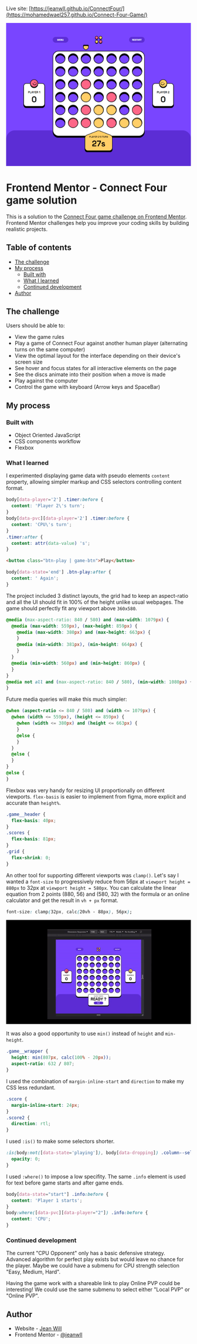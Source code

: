 Live site: [https://jeanwll.github.io/ConnectFour/](https://mohamedwael257.github.io/Connect-Four-Game/)

![](./screenshot1.png)

# Frontend Mentor - Connect Four game solution

This is a solution to the [Connect Four game challenge on Frontend Mentor](https://www.frontendmentor.io/challenges/connect-four-game-6G8QVH923s). Frontend Mentor challenges help you improve your coding skills by building realistic projects. 

## Table of contents

- [The challenge](#the-challenge)
- [My process](#my-process)
  - [Built with](#built-with)
  - [What I learned](#what-i-learned)
  - [Continued development](#continued-development)
- [Author](#author)

## The challenge

Users should be able to:

- View the game rules
- Play a game of Connect Four against another human player (alternating turns on the same computer)
- View the optimal layout for the interface depending on their device's screen size
- See hover and focus states for all interactive elements on the page
- See the discs animate into their position when a move is made
- Play against the computer
- Control the game with keyboard (Arrow keys and SpaceBar)

## My process

### Built with

- Object Oriented JavaScript
- CSS components workflow
- Flexbox

### What I learned

I experimented displaying game data with pseudo elements `content` property, allowing simpler markup and CSS selectors controlling content format.
```css
body[data-player='2'] .timer:before {
  content: 'Player 2\'s turn';
}
body[data-pvc][data-player='2'] .timer:before {
  content: 'CPU\'s turn';
}
.timer:after {
  content: attr(data-value) 's';
}
```
```html
<button class="btn-play | game-btn">Play</button>
```
```css
body[data-state='end'] .btn-play:after {
  content: ' Again';
}
```

The project included 3 distinct layouts, the grid had to keep an aspect-ratio and all the UI should fit in 100% of the height unlike usual webpages.
The game should perfectly fit any viewport above `360x580`. 
```css
@media (max-aspect-ratio: 840 / 580) and (max-width: 1079px) {
  @media (max-width: 559px), (max-height: 859px) {
    @media (max-width: 380px) and (max-height: 663px) {
    }
    @media (min-width: 381px), (min-height: 664px) {
    }
  }
  @media (min-width: 560px) and (min-height: 860px) {
  }
}
@media not all and (max-aspect-ratio: 840 / 580), (min-width: 1080px) {
}
```
Future media queries will make this much simpler:
```css
@when (aspect-ratio <= 840 / 580) and (width <= 1079px) {
  @when (width <= 559px), (height <= 859px) {
    @when (width <= 380px) and (height <= 663px) {
    }
    @else {
    }
  }
  @else {
  }
}
@else {
}
```
Flexbox was very handy for resizing UI proportionally on different viewports.
`flex-basis` is easier to implement from figma, more explicit and accurate than `height%`.
```css
.game__header {
  flex-basis: 40px;
}
.scores {
  flex-basis: 81px;
}
.grid {
  flex-shrink: 0;
}
```
An other tool for supporting different viewports was `clamp()`.
Let's say I wanted a `font-size` to progressively reduce from 56px at `viewport height = 880px` to 32px at `viewport height = 580px`.
You can calculate the linear equation from 2 points (880, 56) and (580, 32) with the formula or an online calculator and get the result in `vh + px` format.
```css
font-size: clamp(32px, calc(20vh - 88px), 56px);
```

![](./fluid-layout.gif)

It was also a good opportunity to use `min()` instead of `height` and `min-height`.
```css
.game__wrapper {
  height: min(807px, calc(100% - 20px));
  aspect-ratio: 632 / 807;
}
```

I used the combination of `margin-inline-start` and `direction` to make my CSS less redundant.
```css
.score {
  margin-inline-start: 24px;
}
.score2 {
  direction: rtl;
}
```

I used `:is()` to make some selectors shorter.
```css
:is(body:not([data-state='playing']), body[data-dropping]) .column--selected:before  {
  opacity: 0;
}
```

I used `:where()` to impose a low specifity.
The same `.info` element is used for text before game starts and after game ends.
```css
body[data-state="start"] .info:before {
  content: 'Player 1 starts';
}
body:where([data-pvc][data-player="2"]) .info:before {
  content: 'CPU';
}
```

### Continued development

The current "CPU Opponent" only has a basic defensive strategy. Advanced algorithm for perfect play exists but would leave no chance for the player. Maybe we could have a submenu for CPU strength selection "Easy, Medium, Hard".

Having the game work with a shareable link to play Online PVP could be interesting!
We could use the same submenu to select either "Local PVP" or "Online PVP".

## Author

- Website - [Jean Will](https://jeanwill.me)
- Frontend Mentor - [@jeanwll](https://www.frontendmentor.io/profile/jeanwll)
